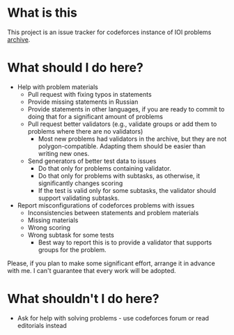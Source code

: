 # What is this

This project is an issue tracker for codeforces instance of IOI problems [archive](https://ioi.contest.codeforces.com/). 

# What should I do here?

* Help with problem materials
  * Pull request with fixing typos in statements
  * Provide missing statements in Russian
  * Provide statements in other languages, if you are ready to commit to doing that for a significant amount of problems
  * Pull request better validators (e.g., validate groups or add them to problems where there are no validators)
    * Most new problems had validators in the archive, but they are not polygon-compatible. Adapting them should be easier than writing new ones.
  * Send generators of better test data to issues
  	* Do that only for problems containing validator.
  	* Do that only for problems with subtasks, as otherwise, it significantly changes scoring
  	* If the test is valid only for some subtasks, the validator should support validating subtasks.
* Report misconfigurations of codeforces problems with issues
  * Inconsistencies between statements and problem materials
  * Missing materials
  * Wrong scoring 
  * Wrong subtask for some tests
    * Best way to report this is to provide a validator that supports groups for the problem.

Please, if you plan to make some significant effort, arrange it in advance with me. I can't guarantee that every work will be adopted. 

# What shouldn't I do here?

* Ask for help with solving problems - use codeforces forum or read editorials instead
